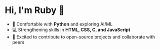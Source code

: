 # Hi, I'm Ruby 👋

- 🌱 Comfortable with **Python** and exploring AI/ML  
- 💻 Strengthening skills in **HTML, CSS, C, and JavaScript**   
- 🚀 Excited to contribute to open-source projects and collaborate with peers

